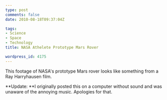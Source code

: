 ```yaml
---
type: post
comments: false
date: 2010-08-18T09:37:04Z

tags:
- Science
- Space
- Technology
title: NASA Athelete Prototype Mars Rover

wordpress_id: 4175
---
```


This footage of NASA's prototype Mars rover looks like something from a Ray Harryhausen film.

**Update: **I originally posted this on a computer without sound and was unaware of the annoying music. Apologies for that.


